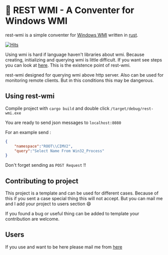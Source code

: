 # :milky_way: REST WMI - A Conventer for Windows WMI

rest-wmi is a simple conventer for [Windows WMI](https://docs.microsoft.com/en-us/windows/win32/wmisdk/about-wmi) written in [rust](https://www.rust-lang.org/).

[![Hits](https://hits.seeyoufarm.com/api/count/incr/badge.svg?url=https%3A%2F%2Fgithub.com%2Fyusufpapurcu%2Frest-wmi&count_bg=%233DC8A4&title_bg=%23555555&icon=&icon_color=%23E7E7E7&title=Repo+Popularity&edge_flat=false)](https://hits.seeyoufarm.com)

Using wmi is hard if language haven't libraries about wmi. Because creating, initializing and querying wmi is little difficult. If you want see steps you can look at [here](https://docs.microsoft.com/en-us/windows/win32/wmisdk/developing-a-wmi-provider). This is the existence point of rest-wmi.

rest-wmi designed for querying wmi above http server. Also can be used for monitoring remote clients. But in this conditions this may be dangerous.

## Using rest-wmi
Compile project with `cargo build` and double click `/target/debug/rest-wmi.exe`

You are ready to send json messages to `localhost:8080`

For an example send :

```json
{
    "namespace":"ROOT\\CIMV2",
    "query":"Select Name From Win32_Process"
}
```

Don't forget sending as `POST Request` !!

## Contributing to project
This project is a template and can be used for different cases. Because of this if you sent a case special thing this will not accept. But you can mail me and I add your project to users section :smile:

If you found a bug or useful thing can be added to template your contribution are welcome.

## Users 

If you use and want to be here please mail me from [here](mailto:yusufturhanp@gmail.com?Subject=I'm%20a%20rest-wmi%20user)
